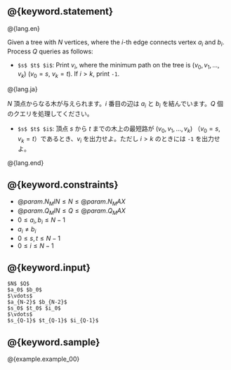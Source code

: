 ## @{keyword.statement}

@{lang.en}

Given a tree with $N$ vertices, where the $i$-th edge connects vertex $a_i$ and $b_i$. Process $Q$ queries as follows:

- `$s$ $t$ $i$`: Print $v_i$, where the minimum path on the tree is $(v_0, v_1, \ldots, v_k)$ ($v_0 = s$, $v_k = t$). If $i>k$, print `-1`.

@{lang.ja}

$N$ 頂点からなる木が与えられます。$i$ 番目の辺は $a_i$ と $b_i$ を結んでいます。$Q$ 個のクエリを処理してください。

- `$s$ $t$ $i$`: 頂点 $s$ から $t$ までの木上の最短路が $(v_0, v_1, \ldots, v_k)$ （$v_0 = s$, $v_k = t$）であるとき、$v_i$ を出力せよ。ただし $i > k$ のときには `-1` を出力せよ。

@{lang.end}


## @{keyword.constraints}

- $@{param.N_MIN} \leq N \leq @{param.N_MAX}$
- $@{param.Q_MIN} \leq Q \leq @{param.Q_MAX}$
- $0 \leq a_i, b_i \leq N-1$
- $a_i \neq b_i$
- $0 \leq s, t \leq N - 1$
- $0 \leq i \leq N - 1$

## @{keyword.input}

~~~
$N$ $Q$
$a_0$ $b_0$
$\vdots$
$a_{N-2}$ $b_{N-2}$
$s_0$ $t_0$ $i_0$
$\vdots$
$s_{Q-1}$ $t_{Q-1}$ $i_{Q-1}$
~~~

## @{keyword.sample}

@{example.example_00}
